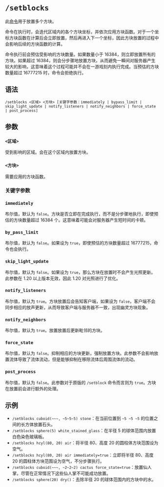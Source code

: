 # `/setblocks`

此[命令](../zh.md)用于放置多个方块。

命令在执行时，会迭代区域内的各个方块坐标，并依次应用方块函数。对于一个坐标方块函数在计算后会立即放置，然后再进入下一个坐标，因此方块放置的过程中会影响后续的方块函数的计算。

命令执行前会预估受影响的方块数量。如果数量小于 16384，则立即放置所有的方块。如果超过 16384，则会分步骤地放置方块，从而避免一瞬间对服务器产生较大的影响，这意味着这个过程可能并不会在一游戏刻内执行完成。当预估的方块数量超过 16777215 时，命令会拒绝执行。

## 语法

`/setblocks <区域> <方块> [关键字参数：immediately | bypass_limit | skip_light_update | notify_listeners | notify_neighbors | force_state | post_process]`

## 参数

### `<区域>`

受到影响的区域。会在这个区域内放置方块。

### `<方块>`

需要应用的方块函数。

### 关键字参数

### `immediately`

布尔值，默认为 `false`。方块是否立即在完成执行，而不是分步骤地执行，即使预估的方块数量超过 16384 个。这意味着可能会对服务器产生短时间的卡顿。

### `by_pass_limit`

布尔值，默认为 `false`。如果设为 `true`，即使预估的方块数量超过 16777215，命令也会执行。

### `skip_light_update`

布尔值，默认为 `false`。如果设为 `true`，那么方块在放置时不会产生光照更新。此参数在 1.20 以上版本无效，因此 1.20 对光照进行了优化。

### `notify_listeners`

布尔值，默认为 `true`。方块放置后会告知客户端，如果设为 `false`，客户端不会同步相应的放声更新，从而导致客户端与服务器不一致，出现幽灵方块现象。

### `notify_neighbors`

布尔值，默认为 `true`。放置放置后更新毗邻的方块。

### `force_state`

布尔值，默认为 `false`。抑制相应的方块更新，强制放置方块。此参数不会影响放置流体导致了流体流动，但是能够抑制在移除流体后周围流体的流动。

### `post_process`

布尔值，默认为 `false`。此参数对于原版的 `/setblock` 命令而言则为 `true`。方块在放置前会进行额外的处理。

## 示例

- `/setblocks cuboid(~~~, ~5~5~5) stone`：在当前位置到 `~5 ~5 ~5` 的位置之间的长方体放置石头。
- `/setblocks sphere(5) white_stained_glass`：在半径 5 的球体范围内放置白色染色玻璃板。
- `/setblocks hcyl(80, 20) air`：将半径 80、高度 20 的圆柱体方块范围设为空气。
- `/setblocks hcyl(80, 20) air immediately=true`：立即将半径 80、高度 20 的圆柱体方块范围设为空气，不分步骤执行。
- `/setblocks cuboid(~~~, ~2~2~2) cactus force_state=true`：放置仙人掌，尽管在正常情况下这些仙人掌不可能成功放置。
- `/setblocks sphere(20) dry()`：去除半径 20 的球体范围内的方块中的水。